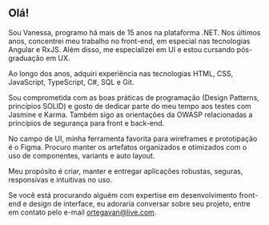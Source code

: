 ## Olá!

Sou Vanessa, programo há mais de 15 anos na plataforma .NET. Nos últimos anos, concentrei meu trabalho no front-end, em especial nas tecnologias Angular e RxJS. Além disso, me especializei em UI e estou cursando pós-graduação em UX.

Ao longo dos anos, adquiri experiência nas tecnologias HTML, CSS, JavaScript, TypeScript, C#, SQL e Git.

Sou comprometida com as boas práticas de programação (Design Patterns, princípios SOLID) e gosto de dedicar parte do meu tempo aos testes com Jasmine e Karma. Também sigo as orientações da OWASP relacionadas a princípios de segurança para front e back-end.

No campo de UI, minha ferramenta favorita para wireframes e prototipação é o Figma. Procuro manter os artefatos organizados e otimizados com o uso de componentes, variants e auto layout.

Meu propósito é criar, manter e entregar aplicações robustas, seguras, responsivas e intuitivas no uso.

Se você está procurando alguém com expertise em desenvolvimento front-end e design de interface, eu adoraria conversar sobre seu projeto, entre em contato pelo e-mail <a href="mailto:ortegavan@live.com">ortegavan@live.com</a>.
